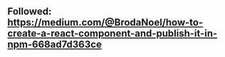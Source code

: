 ## Followed: https://medium.com/@BrodaNoel/how-to-create-a-react-component-and-publish-it-in-npm-668ad7d363ce